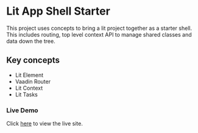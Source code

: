 # Lit App Shell Starter

This project uses concepts to bring a lit project together as a starter shell. This includes routing, top level context API to manage shared classes and data down the tree.

## Key concepts
* Lit Element
* Vaadin Router
* Lit Context
* Lit Tasks

### Live Demo

Click [here](https://quincarter.github.io/app-shell-starter/) to view the live site.